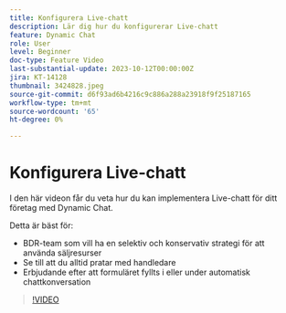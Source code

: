 ```yaml
---
title: Konfigurera Live-chatt
description: Lär dig hur du konfigurerar Live-chatt
feature: Dynamic Chat
role: User
level: Beginner
doc-type: Feature Video
last-substantial-update: 2023-10-12T00:00:00Z
jira: KT-14128
thumbnail: 3424828.jpeg
source-git-commit: d6f93ad6b4216c9c886a288a23918f9f25187165
workflow-type: tm+mt
source-wordcount: '65'
ht-degree: 0%

---
```



# Konfigurera Live-chatt

I den här videon får du veta hur du kan implementera Live-chatt för ditt företag med Dynamic Chat.

Detta är bäst för:

* BDR-team som vill ha en selektiv och konservativ strategi för att använda säljresurser
* Se till att du alltid pratar med handledare
* Erbjudande efter att formuläret fyllts i eller under automatisk chattkonversation

>[!VIDEO](https://video.tv.adobe.com/v/3424828/?learn=on)
